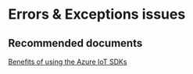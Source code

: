 <properties
	pageTitle="Errors and Exceptions"
	description="Errors and Exceptions"
	service="microsoft.iothub"
	resource="IoTHub"
	authors="v-sapsax"
	displayOrder=""
	selfHelpType="generic"
	supportTopicIds="32596605"
	resourceTags=""
	productPesIds="15946"
	cloudEnvironments="public,BlackForest,Fairfax,Mooncake"
/>

# Errors & Exceptions issues

## **Recommended documents**
[Benefits of using the Azure IoT SDKs](https://azure.microsoft.com/en-us/blog/benefits-of-using-the-azure-iot-sdks-in-your-azure-iot-solution/)